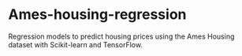 # Ames-housing-regression
Regression models to predict housing prices using the Ames Housing dataset with Scikit-learn and TensorFlow.
